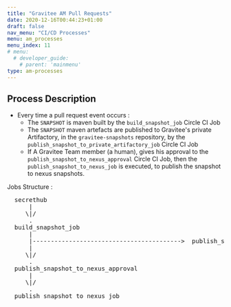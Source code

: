 ```yaml
---
title: "Gravitee AM Pull Requests"
date: 2020-12-16T00:44:23+01:00
draft: false
nav_menu: "CI/CD Processes"
menu: am_processes
menu_index: 11
# menu:
  # developer_guide:
    # parent: 'mainmenu'
type: am-processes
---
```


## Process Description

* Every time a pull request event occurs :
  * The `SNAPSHOT` is maven built by the `build_snapshot_job` Circle CI Job
  * The `SNAPSHOT` maven artefacts are published to Gravitee's private Artifactory, in the `gravitee-snapshots` repository, by the `publish_snapshot_to_private_artifactory_job` Circle CI Job
  * If A Gravitee Team member (a human), gives his approval to the `publish_snapshot_to_nexus_approval` Circle CI Job, then the `publish_snapshot_to_nexus_job` is executed, to publish the snapshot to nexus snapshots.


Jobs Structure :


<pre>
  secrethub
      |
     \|/
      .
  build_snapshot_job
      |
      |----------------------------------------->  publish_snapshot_to_private_artifactory_job
      |
     \|/
      .
  publish_snapshot_to_nexus_approval
      |
     \|/
      .
  publish_snapshot_to_nexus_job
</pre>
